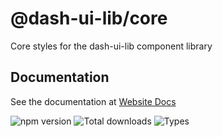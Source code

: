 # @dash-ui-lib/core

Core styles for the dash-ui-lib component library

## Documentation

See the documentation at [Website Docs](https://dash-ui-dashreact.vercel.app/)

![npm version](https://badge.fury.io/js/@dash-ui-lib%2Fcore.svg)
![Total downloads](https://badgen.net/npm/dt/dash-ui-lib/core)
![Types](https://badgen.net/npm/types/tslib)